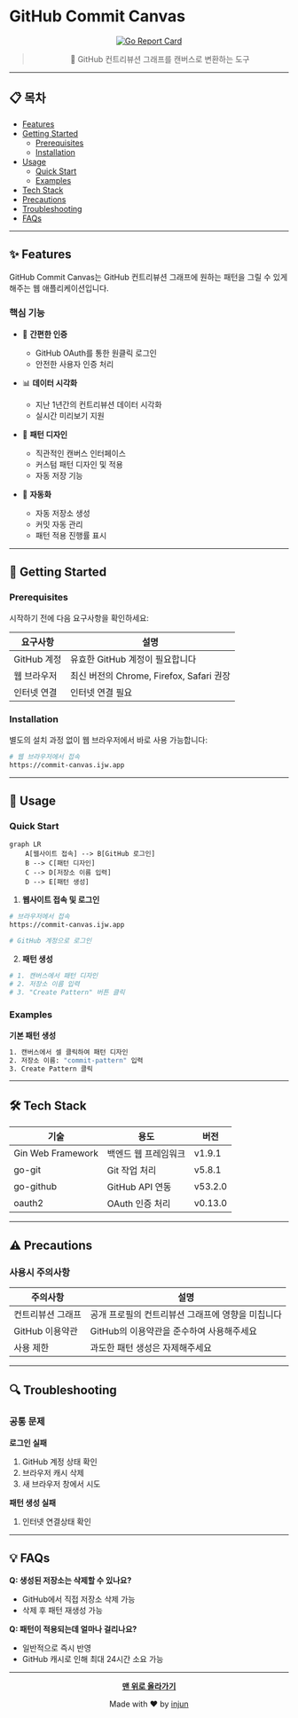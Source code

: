 # GitHub Commit Canvas

<div align="center">

[![Go Report Card](https://goreportcard.com/badge/github.com/in-jun/commit-canvas)](https://goreportcard.com/report/github.com/in-jun/commit-canvas)

> 🎨 GitHub 컨트리뷰션 그래프를 캔버스로 변환하는 도구

</div>

---

## 📋 목차

- [Features](#-features)
- [Getting Started](#-getting-started)
  - [Prerequisites](#prerequisites)
  - [Installation](#installation)
- [Usage](#-usage)
  - [Quick Start](#quick-start)
  - [Examples](#examples)
- [Tech Stack](#-tech-stack)
- [Precautions](#️-precautions)
- [Troubleshooting](#-troubleshooting)
- [FAQs](#-faqs)

---

## ✨ Features

GitHub Commit Canvas는 GitHub 컨트리뷰션 그래프에 원하는 패턴을 그릴 수 있게 해주는 웹 애플리케이션입니다.

### 핵심 기능

- 🔐 **간편한 인증**

  - GitHub OAuth를 통한 원클릭 로그인
  - 안전한 사용자 인증 처리

- 📊 **데이터 시각화**

  - 지난 1년간의 컨트리뷰션 데이터 시각화
  - 실시간 미리보기 지원

- 🎨 **패턴 디자인**

  - 직관적인 캔버스 인터페이스
  - 커스텀 패턴 디자인 및 적용
  - 자동 저장 기능

- 🔄 **자동화**
  - 자동 저장소 생성
  - 커밋 자동 관리
  - 패턴 적용 진행률 표시

---

## 🚀 Getting Started

### Prerequisites

시작하기 전에 다음 요구사항을 확인하세요:

| 요구사항    | 설명                                     |
| ----------- | ---------------------------------------- |
| GitHub 계정 | 유효한 GitHub 계정이 필요합니다          |
| 웹 브라우저 | 최신 버전의 Chrome, Firefox, Safari 권장 |
| 인터넷 연결 | 인터넷 연결 필요                |

### Installation

별도의 설치 과정 없이 웹 브라우저에서 바로 사용 가능합니다:

```bash
# 웹 브라우저에서 접속
https://commit-canvas.ijw.app
```

---

## 📖 Usage

### Quick Start

```mermaid
graph LR
    A[웹사이트 접속] --> B[GitHub 로그인]
    B --> C[패턴 디자인]
    C --> D[저장소 이름 입력]
    D --> E[패턴 생성]
```

1. **웹사이트 접속 및 로그인**

```bash
# 브라우저에서 접속
https://commit-canvas.ijw.app

# GitHub 계정으로 로그인
```

2. **패턴 생성**

```bash
# 1. 캔버스에서 패턴 디자인
# 2. 저장소 이름 입력
# 3. "Create Pattern" 버튼 클릭
```

### Examples

**기본 패턴 생성**

```bash
1. 캔버스에서 셀 클릭하여 패턴 디자인
2. 저장소 이름: "commit-pattern" 입력
3. Create Pattern 클릭
```

---

## 🛠 Tech Stack

| 기술              | 용도                 | 버전    |
| ----------------- | -------------------- | ------- |
| Gin Web Framework | 백엔드 웹 프레임워크 | v1.9.1  |
| go-git            | Git 작업 처리        | v5.8.1  |
| go-github         | GitHub API 연동      | v53.2.0 |
| oauth2            | OAuth 인증 처리      | v0.13.0 |

---

## ⚠️ Precautions

### 사용시 주의사항

| 주의사항          | 설명                                              |
| ----------------- | ------------------------------------------------- |
| 컨트리뷰션 그래프 | 공개 프로필의 컨트리뷰션 그래프에 영향을 미칩니다 |
| GitHub 이용약관   | GitHub의 이용약관을 준수하여 사용해주세요         |
| 사용 제한         | 과도한 패턴 생성은 자제해주세요                   |

---

## 🔍 Troubleshooting

### 공통 문제

**로그인 실패**

1. GitHub 계정 상태 확인
2. 브라우저 캐시 삭제
3. 새 브라우저 창에서 시도

**패턴 생성 실패**

1. 인터넷 연결상태 확인

---

## 💡 FAQs

**Q: 생성된 저장소는 삭제할 수 있나요?**

- GitHub에서 직접 저장소 삭제 가능
- 삭제 후 패턴 재생성 가능

**Q: 패턴이 적용되는데 얼마나 걸리나요?**

- 일반적으로 즉시 반영
- GitHub 캐시로 인해 최대 24시간 소요 가능

---

<div align="center">

**[맨 위로 올라가기](#github-commit-canvas)**

Made with ❤️ by [injun](https://github.com/in-jun)

</div>

